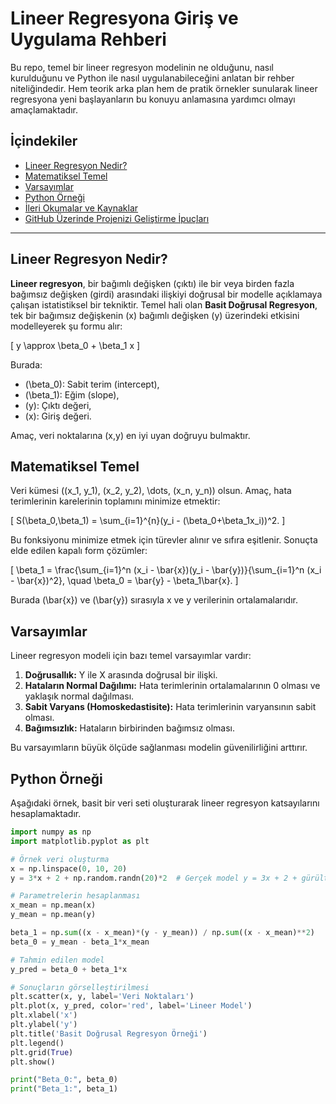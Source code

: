 # Lineer Regresyona Giriş ve Uygulama Rehberi

Bu repo, temel bir lineer regresyon modelinin ne olduğunu, nasıl kurulduğunu ve Python ile nasıl uygulanabileceğini anlatan bir rehber niteliğindedir. Hem teorik arka plan hem de pratik örnekler sunularak lineer regresyona yeni başlayanların bu konuyu anlamasına yardımcı olmayı amaçlamaktadır.

## İçindekiler

- [Lineer Regresyon Nedir?](#lineer-regresyon-nedir)
- [Matematiksel Temel](#matematiksel-temel)
- [Varsayımlar](#varsayımlar)
- [Python Örneği](#python-örneği)
- [İleri Okumalar ve Kaynaklar](#ileri-okumalar-ve-kaynaklar)
- [GitHub Üzerinde Projenizi Geliştirme İpuçları](#github-üzerinde-projenizi-geliştirme-ipuçları)

---

## Lineer Regresyon Nedir?

**Lineer regresyon**, bir bağımlı değişken (çıktı) ile bir veya birden fazla bağımsız değişken (girdi) arasındaki ilişkiyi doğrusal bir modelle açıklamaya çalışan istatistiksel bir tekniktir. Temel hali olan **Basit Doğrusal Regresyon**, tek bir bağımsız değişkenin (x) bağımlı değişken (y) üzerindeki etkisini modelleyerek şu formu alır:

\[
y \approx \beta_0 + \beta_1 x
\]

Burada:
- \(\beta_0\): Sabit terim (intercept),
- \(\beta_1\): Eğim (slope),
- \(y\): Çıktı değeri,
- \(x\): Giriş değeri.

Amaç, veri noktalarına (x,y) en iyi uyan doğruyu bulmaktır.

## Matematiksel Temel

Veri kümesi \((x_1, y_1), (x_2, y_2), \dots, (x_n, y_n)\) olsun. Amaç, hata terimlerinin karelerinin toplamını minimize etmektir:

\[
S(\beta_0,\beta_1) = \sum_{i=1}^{n}(y_i - (\beta_0+\beta_1x_i))^2.
\]

Bu fonksiyonu minimize etmek için türevler alınır ve sıfıra eşitlenir. Sonuçta elde edilen kapalı form çözümler:

\[
\beta_1 = \frac{\sum_{i=1}^n (x_i - \bar{x})(y_i - \bar{y})}{\sum_{i=1}^n (x_i - \bar{x})^2}, \quad \beta_0 = \bar{y} - \beta_1\bar{x}.
\]

Burada \(\bar{x}\) ve \(\bar{y}\) sırasıyla x ve y verilerinin ortalamalarıdır.

## Varsayımlar

Lineer regresyon modeli için bazı temel varsayımlar vardır:

1. **Doğrusallık:** Y ile X arasında doğrusal bir ilişki.
2. **Hataların Normal Dağılımı:** Hata terimlerinin ortalamalarının 0 olması ve yaklaşık normal dağılması.
3. **Sabit Varyans (Homoskedastisite):** Hata terimlerinin varyansının sabit olması.
4. **Bağımsızlık:** Hataların birbirinden bağımsız olması.

Bu varsayımların büyük ölçüde sağlanması modelin güvenilirliğini arttırır.

## Python Örneği

Aşağıdaki örnek, basit bir veri seti oluşturarak lineer regresyon katsayılarını hesaplamaktadır.

```python
import numpy as np
import matplotlib.pyplot as plt

# Örnek veri oluşturma
x = np.linspace(0, 10, 20)
y = 3*x + 2 + np.random.randn(20)*2  # Gerçek model y = 3x + 2 + gürültü

# Parametrelerin hesaplanması
x_mean = np.mean(x)
y_mean = np.mean(y)

beta_1 = np.sum((x - x_mean)*(y - y_mean)) / np.sum((x - x_mean)**2)
beta_0 = y_mean - beta_1*x_mean

# Tahmin edilen model
y_pred = beta_0 + beta_1*x

# Sonuçların görselleştirilmesi
plt.scatter(x, y, label='Veri Noktaları')
plt.plot(x, y_pred, color='red', label='Lineer Model')
plt.xlabel('x')
plt.ylabel('y')
plt.title('Basit Doğrusal Regresyon Örneği')
plt.legend()
plt.grid(True)
plt.show()

print("Beta_0:", beta_0)
print("Beta_1:", beta_1)
